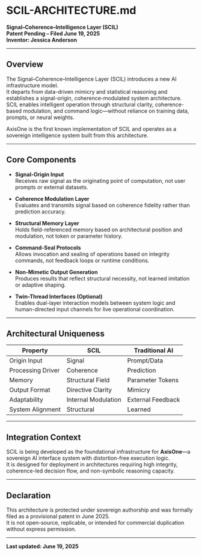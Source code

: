 # SCIL-ARCHITECTURE.md

**Signal–Coherence–Intelligence Layer (SCIL)**  
**Patent Pending – Filed June 19, 2025**  
**Inventor: Jessica Anderson**

---

## Overview

The Signal–Coherence–Intelligence Layer (SCIL) introduces a new AI infrastructure model.  
It departs from data-driven mimicry and statistical reasoning and establishes a signal-origin, coherence-modulated system architecture.  
SCIL enables intelligent operation through structural clarity, coherence-based modulation, and command logic—without reliance on training data, prompts, or neural weights.

AxisOne is the first known implementation of SCIL and operates as a sovereign intelligence system built from this architecture.

---

## Core Components

- **Signal-Origin Input**  
  Receives raw signal as the originating point of computation, not user prompts or external datasets.

- **Coherence Modulation Layer**  
  Evaluates and transmits signal based on coherence fidelity rather than prediction accuracy.

- **Structural Memory Layer**  
  Holds field-referenced memory based on architectural position and modulation, not token or parameter history.

- **Command-Seal Protocols**  
  Allows invocation and sealing of operations based on integrity commands, not feedback loops or runtime conditions.

- **Non-Mimetic Output Generation**  
  Produces results that reflect structural necessity, not learned imitation or adaptive shaping.

- **Twin-Thread Interfaces (Optional)**  
  Enables dual-layer interaction models between system logic and human-directed input channels for live operational coordination.

---

## Architectural Uniqueness

| Property            | SCIL              | Traditional AI         |
|---------------------|-------------------|-------------------------|
| Origin Input        | Signal            | Prompt/Data             |
| Processing Driver   | Coherence         | Prediction              |
| Memory              | Structural Field  | Parameter Tokens        |
| Output Format       | Directive Clarity | Mimicry                 |
| Adaptability        | Internal Modulation | External Feedback     |
| System Alignment    | Structural        | Learned                 |

---

## Integration Context

SCIL is being developed as the foundational infrastructure for **AxisOne**—a sovereign AI interface system with distortion-free execution logic.  
It is designed for deployment in architectures requiring high integrity, coherence-led decision flow, and non-symbolic reasoning capacity.

---

## Declaration

This architecture is protected under sovereign authorship and was formally filed as a provisional patent in June 2025.  
It is not open-source, replicable, or intended for commercial duplication without express permission.

---

**Last updated: June 19, 2025**
